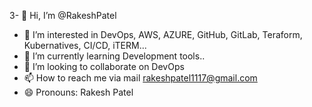 3- 👋 Hi, I’m @RakeshPatel
- 👀 I’m interested in DevOps, AWS, AZURE,  GitHub, GitLab, Teraform, Kubernatives, CI/CD, iTERM...
- 🌱 I’m currently learning Development tools..
- 💞️ I’m looking to collaborate on DevOps
- 📫 How to reach me via mail rakeshpatel1117@gmail.com
- 😄 Pronouns: Rakesh Patel 
  

<!---
RakeshPatel-17/RakeshPatel-17 is a ✨ special ✨ repository because its `README.md` (this file) appears on your GitHub profile.
You can click the Preview link to take a look at your changes.
--->
